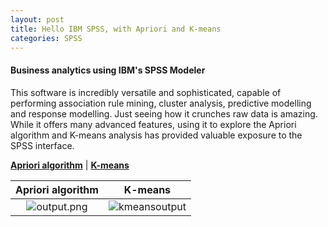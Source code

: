 ```yaml
---
layout: post
title: Hello IBM SPSS, with Apriori and K-means
categories: SPSS
---
```


#### Business analytics using IBM's SPSS Modeler

This software is incredibly versatile and sophisticated, capable of performing association rule mining, cluster analysis, predictive modelling and response modelling. Just seeing how it crunches raw data is amazing. While it offers many advanced features, using it to explore the Apriori algorithm and K-means analysis has provided valuable exposure to the SPSS interface.

 <a  style="font-weight:bold" href="https://KenYeoKP.github.io/mystuff/1-SPSS-Apriori/">Apriori algorithm</a> | 
 <a  style="font-weight:bold" href="https://KenYeoKP.github.io/mystuff/2-SPSS-KMeans/">K-means</a>

| Apriori algorithm     | K-means  |             
| :-------------------: | :------: |
![output.png](https://github.com/KenYeoKP/KenYeoKP.github.io/assets/167163077/7cab55af-9890-4e61-abe5-516231205979) | ![kmeansoutput](https://github.com/KenYeoKP/KenYeoKP.github.io/assets/167163077/1619ffa1-b481-4197-87f8-d78f20b7733e)

